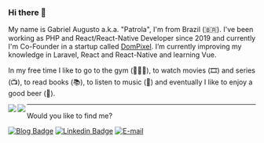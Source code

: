 <!--
**Gabrielpatrola/gabrielpatrola** is a ✨ _special_ ✨ repository because its `README.md` (this file) appears on your GitHub profile.

Here are some ideas to get you started:

- 🔭 I’m currently working on ...
- 🌱 I’m currently learning ...
- 👯 I’m looking to collaborate on ...
- 🤔 I’m looking for help with ...
- 💬 Ask me about ...
- 📫 How to reach me: ...
- 😄 Pronouns: ...
- ⚡ Fun fact: ...
-->
### Hi there 👋

My name is Gabriel Augusto a.k.a. "Patrola", I'm from Brazil (🇧🇷). I've been working as PHP and React/React-Native Developer since 2019 and currently I'm Co-Founder in a startup called [DomPixel](https://dompixel.com.br). I’m currently improving my knowledge in Laravel, React and React-Native and learning Vue.

In my free time I like to go to the gym (🏋🏻‍♂️), to watch movies (🎞️) and series (📺), to read books (📚), to listen to music (🎵) and eventually I like to enjoy a good beer (🍺).

<img align="left" src="https://github-readme-stats.vercel.app/api?username=gabrielpatrola&hide=issues&count_private=true&show_icons=true&theme=tokyonight" />
<img align="left" src="https://github-readme-stats.vercel.app/api/top-langs/?username=gabrielpatrola&hide=css" />

---

Would you like to find me?

[![Blog Badge](https://img.shields.io/badge/Blog-Coming%20Soon!-black)](https://github.com/gabrielpatrola)
[![Linkedin Badge](https://img.shields.io/badge/-LinkedIn-blue?style=flat-square&logo=Linkedin&logoColor=white&link=https://www.linkedin.com/in/gabrielpatrola/)](https://www.linkedin.com/in/gabrielpatrola/)
[![E-mail](https://img.shields.io/badge/-E--mail-red?style=flat-square&logo=Mail.Ru&logoColor=white)](mailto:gabriel@dompixel.com.br/)
